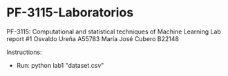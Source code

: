 # PF-3115-Laboratorios

PF-3115: Computational and statistical techniques of Machine Learning
Lab report #1
Osvaldo Ureña  A55783
María José Cubero B22148

Instructions:

- Run: python lab1 "dataset.csv"
